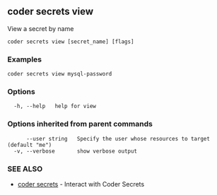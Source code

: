 ## coder secrets view

View a secret by name

```
coder secrets view [secret_name] [flags]
```

### Examples

```
coder secrets view mysql-password
```

### Options

```
  -h, --help   help for view
```

### Options inherited from parent commands

```
      --user string   Specify the user whose resources to target (default "me")
  -v, --verbose       show verbose output
```

### SEE ALSO

* [coder secrets](coder_secrets.md)	 - Interact with Coder Secrets

